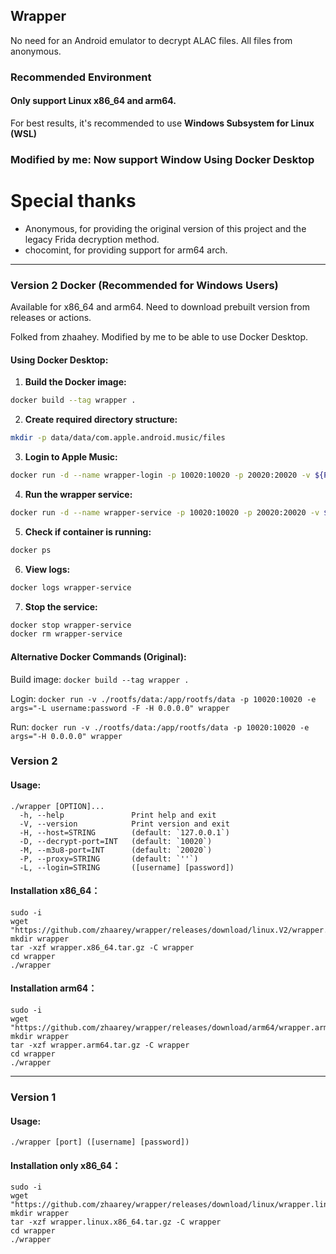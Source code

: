## Wrapper

No need for an Android emulator to decrypt ALAC files. All files from anonymous.

### Recommended Environment
#### Only support Linux x86_64 and arm64.
For best results, it's recommended to use **Windows Subsystem for Linux (WSL)**

### Modified by me: Now support Window Using Docker Desktop

# Special thanks
- Anonymous, for providing the original version of this project and the legacy Frida decryption method.
- chocomint, for providing support for arm64 arch.

---
### Version 2 Docker (Recommended for Windows Users)

Available for x86_64 and arm64. Need to download prebuilt version from releases or actions.

Folked from zhaahey. Modified by me to be able to use Docker Desktop.

#### Using Docker Desktop: 

1. **Build the Docker image:**
```bash
docker build --tag wrapper .
```

2. **Create required directory structure:**
```bash
mkdir -p data/data/com.apple.android.music/files
```

3. **Login to Apple Music:**
```bash
docker run -d --name wrapper-login -p 10020:10020 -p 20020:20020 -v ${PWD}/data:/data -e args="-L username:password -F -H 0.0.0.0" wrapper
```

4. **Run the wrapper service:**
```bash
docker run -d --name wrapper-service -p 10020:10020 -p 20020:20020 -v ${PWD}/data:/data -e args="-H 0.0.0.0" wrapper
```

5. **Check if container is running:**
```bash
docker ps
```

6. **View logs:**
```bash
docker logs wrapper-service
```

7. **Stop the service:**
```bash
docker stop wrapper-service
docker rm wrapper-service
```

#### Alternative Docker Commands (Original):
Build image: `docker build --tag wrapper .`

Login: `docker run -v ./rootfs/data:/app/rootfs/data -p 10020:10020 -e args="-L username:password -F -H 0.0.0.0" wrapper`

Run: `docker run -v ./rootfs/data:/app/rootfs/data -p 10020:10020 -e args="-H 0.0.0.0" wrapper`

### Version 2

#### Usage:
```shell
./wrapper [OPTION]...
  -h, --help               Print help and exit
  -V, --version            Print version and exit
  -H, --host=STRING        (default: `127.0.0.1`)
  -D, --decrypt-port=INT   (default: `10020`)
  -M, --m3u8-port=INT      (default: `20020`)
  -P, --proxy=STRING       (default: `''`)
  -L, --login=STRING       ([username] [password])
```
#### Installation x86_64：
```shell
sudo -i
wget "https://github.com/zhaarey/wrapper/releases/download/linux.V2/wrapper.x86_64.tar.gz"
mkdir wrapper
tar -xzf wrapper.x86_64.tar.gz -C wrapper
cd wrapper
./wrapper
```
#### Installation arm64：
```shell
sudo -i
wget "https://github.com/zhaarey/wrapper/releases/download/arm64/wrapper.arm64.tar.gz"
mkdir wrapper
tar -xzf wrapper.arm64.tar.gz -C wrapper
cd wrapper
./wrapper
```



---
### Version 1
#### Usage:
`./wrapper [port] ([username] [password])`
#### Installation only x86_64：
```shell
sudo -i
wget "https://github.com/zhaarey/wrapper/releases/download/linux/wrapper.linux.x86_64.tar.gz"
mkdir wrapper
tar -xzf wrapper.linux.x86_64.tar.gz -C wrapper
cd wrapper
./wrapper
```
